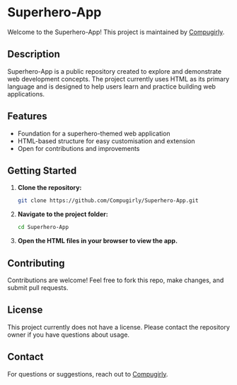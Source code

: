 # Superhero-App

Welcome to the Superhero-App! This project is maintained by [Compugirly](https://github.com/Compugirly).

## Description

Superhero-App is a public repository created to explore and demonstrate web development concepts. The project currently uses HTML as its primary language and is designed to help users learn and practice building web applications.

## Features

- Foundation for a superhero-themed web application
- HTML-based structure for easy customisation and extension
- Open for contributions and improvements

## Getting Started

1. **Clone the repository:**
   ```bash
   git clone https://github.com/Compugirly/Superhero-App.git
   ```
2. **Navigate to the project folder:**
   ```bash
   cd Superhero-App
   ```
3. **Open the HTML files in your browser to view the app.**

## Contributing

Contributions are welcome! Feel free to fork this repo, make changes, and submit pull requests.

## License

This project currently does not have a license. Please contact the repository owner if you have questions about usage.

## Contact

For questions or suggestions, reach out to [Compugirly](https://github.com/Compugirly).
